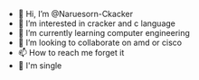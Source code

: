 - 👋 Hi, I’m @Naruesorn-Ckacker
- 👀 I’m interested in cracker and c language
- 🌱 I’m currently learning computer engineering
- 💞️ I’m looking to collaborate on amd or cisco
- 📫 How to reach me forget it
- 💌 I'm single

<!---
Naruesorn-Ckacker/Naruesorn-Ckacker is a ✨ special ✨ repository because its `README.md` (this file) appears on your GitHub profile.
You can click the Preview link to take a look at your changes.
--->
